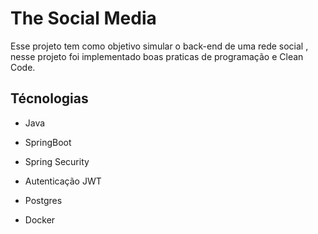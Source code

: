#  The Social Media

Esse projeto tem como objetivo simular o back-end de uma rede social , nesse projeto
foi implementado boas praticas de programação e Clean Code.

## Técnologias

- Java 

- SpringBoot

- Spring Security

- Autenticação JWT

- Postgres

- Docker

